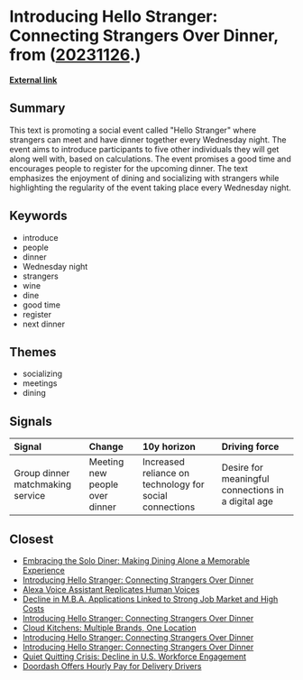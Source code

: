 # __Introducing Hello Stranger: Connecting Strangers Over Dinner__, from ([20231126](https://kghosh.substack.com/p/20231126).)

__[External link](https://timeleft.com/?utm_source=substack&utm_medium=email)__



## Summary

This text is promoting a social event called "Hello Stranger" where strangers can meet and have dinner together every Wednesday night. The event aims to introduce participants to five other individuals they will get along well with, based on calculations. The event promises a good time and encourages people to register for the upcoming dinner. The text emphasizes the enjoyment of dining and socializing with strangers while highlighting the regularity of the event taking place every Wednesday night.

## Keywords

* introduce
* people
* dinner
* Wednesday night
* strangers
* wine
* dine
* good time
* register
* next dinner

## Themes

* socializing
* meetings
* dining

## Signals

| Signal                           | Change                         | 10y horizon                                             | Driving force                                      |
|:---------------------------------|:-------------------------------|:--------------------------------------------------------|:---------------------------------------------------|
| Group dinner matchmaking service | Meeting new people over dinner | Increased reliance on technology for social connections | Desire for meaningful connections in a digital age |

## Closest

* [Embracing the Solo Diner: Making Dining Alone a Memorable Experience](387cc7d6dcac314087dfc35f2091b410)
* [Introducing Hello Stranger: Connecting Strangers Over Dinner](566fd2eb0cd758cda6aec0863eec91af)
* [Alexa Voice Assistant Replicates Human Voices](95a21e5407df1f9dfe1f323e5a827e94)
* [Decline in M.B.A. Applications Linked to Strong Job Market and High Costs](741fe3c74904ed78f07285a0a13f87f7)
* [Introducing Hello Stranger: Connecting Strangers Over Dinner](566fd2eb0cd758cda6aec0863eec91af)
* [Cloud Kitchens: Multiple Brands, One Location](922837a7daf20516c8487df8f6e20ae7)
* [Introducing Hello Stranger: Connecting Strangers Over Dinner](566fd2eb0cd758cda6aec0863eec91af)
* [Introducing Hello Stranger: Connecting Strangers Over Dinner](566fd2eb0cd758cda6aec0863eec91af)
* [Quiet Quitting Crisis: Decline in U.S. Workforce Engagement](1e45d2fc84595f57564761a068038652)
* [Doordash Offers Hourly Pay for Delivery Drivers](c16634ee710f10560259b9f352c46519)